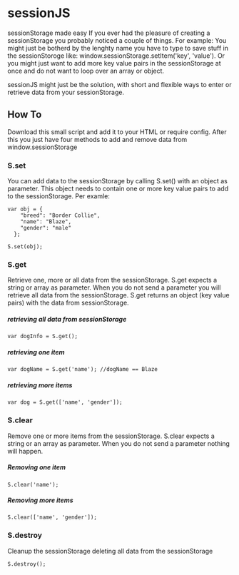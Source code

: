 # sessionJS
sessionStorage made easy
If you ever had the pleasure of creating a sessionStorage you probably noticed a couple of things.
For example: You might just be botherd by the lenghty name you have to type to save stuff in the sessionStoroge like: window.sessionStorage.setItem('key', 'value').
Or you might just want to add more key value pairs in the sessionStorage at once and do not want to loop over an array or object.

sessionJS might just be the solution, with short and flexible ways to enter or retrieve data from your sessionStorage.


## How To
Download this small script and add it to your HTML or require config.
After this you just have four methods to add and remove data from window.sessionStorage

### S.set
You can add data to the sessionStorage by calling S.set() with an object as parameter.
This object needs to contain one or more key value pairs to add to the sessionStorage. 
Per examle:

```
var obj = { 
    "breed": "Border Collie",
    "name": "Blaze",
    "gender": "male"
  };
  
S.set(obj);
```

### S.get
Retrieve one, more or all data from the sessionStorage.
S.get expects a string or array as parameter. When you do not send a parameter you will retrieve all data from the sessionStorage. S.get returns an object (key value pairs) with the data from sessionStorage.

##### retrieving all data from sessionStorage
``` 
var dogInfo = S.get(); 
```

##### retrieving one item
```
var dogName = S.get('name'); //dogName == Blaze
```

##### retrieving more items
```
var dog = S.get(['name', 'gender']);
```

### S.clear
Remove one or more items from the sessionStorage.
S.clear expects a string or an array as parameter. When you do not send a parameter nothing will happen.

##### Removing one item
``` 
S.clear('name');
```

##### Removing more items
```
S.clear(['name', 'gender']);
```

### S.destroy
Cleanup the sessionStorage deleting all data from the sessionStorage

```
S.destroy();
```


